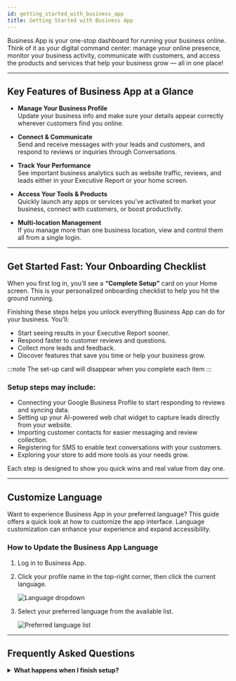 ```yaml
---
id: getting_started_with_business_app
title: Getting Started with Business App
---
```


Business App is your one-stop dashboard for running your business online. Think of it as your digital command center: manage your online presence, monitor your business activity, communicate with customers, and access the products and services that help your business grow — all in one place!

---

## Key Features of Business App at a Glance

- **Manage Your Business Profile**  
  Update your business info and make sure your details appear correctly wherever customers find you online.

- **Connect & Communicate**  
  Send and receive messages with your leads and customers, and respond to reviews or inquiries through Conversations.

- **Track Your Performance**  
  See important business analytics such as website traffic, reviews, and leads either in your Executive Report or your home screen.

- **Access Your Tools & Products**  
  Quickly launch any apps or services you’ve activated to market your business, connect with customers, or boost productivity.

- **Multi-location Management**  
  If you manage more than one business location, view and control them all from a single login.

---

## Get Started Fast: Your Onboarding Checklist

When you first log in, you’ll see a **“Complete Setup”** card on your Home screen. This is your personalized onboarding checklist to help you hit the ground running.  

Finishing these steps helps you unlock everything Business App can do for your business. You’ll:
- Start seeing results in your Executive Report sooner.
- Respond faster to customer reviews and questions.
- Collect more leads and feedback.
- Discover features that save you time or help your business grow.

:::note
The set-up card will disappear when you complete each item
:::


### Setup steps may include:
- Connecting your Google Business Profile to start responding to reviews and syncing data.
- Setting up your AI-powered web chat widget to capture leads directly from your website.
- Importing customer contacts for easier messaging and review collection.
- Registering for SMS to enable text conversations with your customers.
- Exploring your store to add more tools as your needs grow.

Each step is designed to show you quick wins and real value from day one.

---

## Customize Language

Want to experience Business App in your preferred language? This guide offers a quick look at how to customize the app interface. Language customization can enhance your experience and expand accessibility.

### How to Update the Business App Language

1. Log in to Business App.
2. Click your profile name in the top-right corner, then click the current language.

   ![Language dropdown](/img/overview/language.png)

3. Select your preferred language from the available list.

   ![Preferred language list](/img/overview/preferred_language_list.png)

---

## Frequently Asked Questions

<details>
  <summary><strong>What happens when I finish setup?</strong></summary>
  <div>
    The onboarding checklist will disappear, but you can always revisit completed tasks or explore new features in your dashboard.
  </div>
</details>